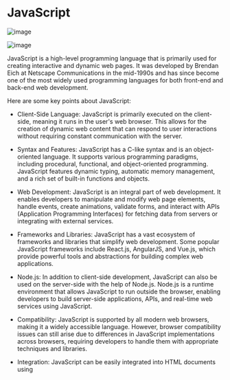 # JavaScript
![image](https://github.com/ideepankarsharma2003/MCA/assets/74599435/6adf8fd5-1506-46b7-b8ad-4ef190b46643)

![image](https://github.com/ideepankarsharma2003/MCA/assets/74599435/1a26601c-e94a-4f0f-8550-10be33bf2f95)


JavaScript is a high-level programming language that is primarily used for creating interactive and dynamic web pages. It was developed by Brendan Eich at Netscape Communications in the mid-1990s and has since become one of the most widely used programming languages for both front-end and back-end web development.

Here are some key points about JavaScript:

- Client-Side Language: JavaScript is primarily executed on the client-side, meaning it runs in the user's web browser. This allows for the creation of dynamic web content that can respond to user interactions without requiring constant communication with the server.

- Syntax and Features: JavaScript has a C-like syntax and is an object-oriented language. It supports various programming paradigms, including procedural, functional, and object-oriented programming. JavaScript features dynamic typing, automatic memory management, and a rich set of built-in functions and objects.

- Web Development: JavaScript is an integral part of web development. It enables developers to manipulate and modify web page elements, handle events, create animations, validate forms, and interact with APIs (Application Programming Interfaces) for fetching data from servers or integrating with external services.

- Frameworks and Libraries: JavaScript has a vast ecosystem of frameworks and libraries that simplify web development. Some popular JavaScript frameworks include React.js, AngularJS, and Vue.js, which provide powerful tools and abstractions for building complex web applications.

- Node.js: In addition to client-side development, JavaScript can also be used on the server-side with the help of Node.js. Node.js is a runtime environment that allows JavaScript to run outside the browser, enabling developers to build server-side applications, APIs, and real-time web services using JavaScript.

- Compatibility: JavaScript is supported by all modern web browsers, making it a widely accessible language. However, browser compatibility issues can still arise due to differences in JavaScript implementations across browsers, requiring developers to handle them with appropriate techniques and libraries.

- Integration: JavaScript can be easily integrated into HTML documents using <script> tags or included as separate external files. It can also be embedded in other programming languages or frameworks, allowing developers to extend the functionality of their applications.

- Frameworks for Mobile and Desktop: JavaScript can be used to develop mobile applications using frameworks like React Native and Ionic. It can also be employed in desktop application development using frameworks such as Electron.

JavaScript is constantly evolving, with new features and improvements being introduced regularly. It has become a versatile and essential tool for web developers, enabling them to create dynamic and interactive experiences on the web.


1. Overview of JavaScript:
- JavaScript is a high-level, interpreted programming language primarily used for client-side web development.
- It allows adding interactivity and dynamic functionality to web pages.
- JavaScript is supported by all modern web browsers and can also be used for server-side development (Node.js).

2. Features of JavaScript:
- JavaScript is a versatile language with the following key features:
  - Interactivity: JavaScript allows handling user interactions, such as form validation and event handling.
  - Dynamic Content: It enables modifying page content dynamically without reloading the entire page.
  - Manipulating HTML and CSS: JavaScript can manipulate and modify HTML elements and CSS styles.
  - APIs and Integration: JavaScript can interact with various web APIs and services, allowing integration with external resources.
  - Asynchronous Programming: JavaScript supports asynchronous operations, making it suitable for handling network requests and timers.

3. JavaScript Identifiers:
- Identifiers are names used to identify variables, functions, objects, or other elements in JavaScript.
- They must start with a letter, underscore, or dollar sign and can contain letters, numbers, underscores, or dollar signs.
- Identifiers are case-sensitive.

4. Operators:
- JavaScript includes various operators for performing operations on data.
- Arithmetic operators (+, -, *, /, %) are used for basic arithmetic computations.
- Assignment operators (=, +=, -=, etc.) are used to assign values to variables.
- Comparison operators (==, ===, !=, !==, >, <, >=, <=) are used to compare values.
- Logical operators (&&, ||, !) are used for logical operations.

5. Control and Looping Structures:
- JavaScript provides control structures such as if-else, switch-case, and ternary operators for decision-making.
- Looping structures like for, while, and do-while are used for executing code repeatedly.

6. Introduction to Arrays:
- Arrays are used to store multiple values in a single variable.
- JavaScript arrays can contain values of different types.
- Arrays are created using square brackets ([ ]), and individual elements are accessed using their index.

7. Array Methods:
- JavaScript provides various built-in methods to manipulate arrays, such as push, pop, shift, unshift, slice, splice, etc.
- These methods allow adding, removing, and modifying elements in an array.

8. User-defined and Predefined Functions:
- JavaScript allows defining user-defined functions to encapsulate a block of reusable code.
- Predefined functions are built-in functions provided by JavaScript or specific libraries.
- Functions are declared using the function keyword and can accept parameters and return values.

9. Errors and Exceptions:
- JavaScript provides error handling mechanisms to catch and handle runtime errors and exceptions.
- The try-catch statement is used to catch and handle exceptions gracefully, preventing the script from terminating abruptly.



![image](https://github.com/ideepankarsharma2003/MCA/assets/74599435/8a425a8b-ac8b-499b-974d-43abb3fe02e5)

